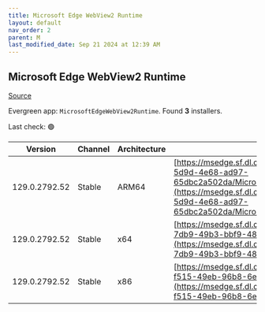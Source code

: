```yaml
---
title: Microsoft Edge WebView2 Runtime
layout: default
nav_order: 2
parent: M
last_modified_date: Sep 21 2024 at 12:39 AM
---
```


## Microsoft Edge WebView2 Runtime

[Source](https://developer.microsoft.com/en-us/microsoft-edge/webview2/)

Evergreen app: `MicrosoftEdgeWebView2Runtime`. Found **3** installers.

Last check: 🟢

| Version       | Channel | Architecture | URI                                                                                                                                                                                                                                                                                                                            |
| ------------- | ------- | ------------ | ------------------------------------------------------------------------------------------------------------------------------------------------------------------------------------------------------------------------------------------------------------------------------------------------------------------------------ |
| 129.0.2792.52 | Stable  | ARM64        | [https://msedge.sf.dl.delivery.mp.microsoft.com/filestreamingservice/files/59e1c47b-5d9d-4e68-ad97-65dbc2a502da/MicrosoftEdgeWebView2RuntimeInstallerARM64.exe](https://msedge.sf.dl.delivery.mp.microsoft.com/filestreamingservice/files/59e1c47b-5d9d-4e68-ad97-65dbc2a502da/MicrosoftEdgeWebView2RuntimeInstallerARM64.exe) |
| 129.0.2792.52 | Stable  | x64          | [https://msedge.sf.dl.delivery.mp.microsoft.com/filestreamingservice/files/cdd54ba4-7db9-49b3-bbf9-48fe676bf8fd/MicrosoftEdgeWebView2RuntimeInstallerX64.exe](https://msedge.sf.dl.delivery.mp.microsoft.com/filestreamingservice/files/cdd54ba4-7db9-49b3-bbf9-48fe676bf8fd/MicrosoftEdgeWebView2RuntimeInstallerX64.exe)     |
| 129.0.2792.52 | Stable  | x86          | [https://msedge.sf.dl.delivery.mp.microsoft.com/filestreamingservice/files/ddc015bd-f515-49eb-96b8-6ea4223ea1b0/MicrosoftEdgeWebView2RuntimeInstallerX86.exe](https://msedge.sf.dl.delivery.mp.microsoft.com/filestreamingservice/files/ddc015bd-f515-49eb-96b8-6ea4223ea1b0/MicrosoftEdgeWebView2RuntimeInstallerX86.exe)     |
